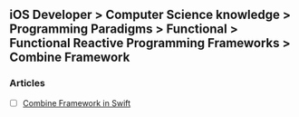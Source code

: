 ## iOS Developer > Computer Science knowledge > Programming Paradigms > Functional > Functional Reactive Programming Frameworks > Combine Framework

### Articles
- [ ] [Combine Framework in Swift](https://medium.com/flawless-app-stories/combine-framework-in-swift-b730ccde131)


